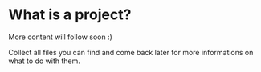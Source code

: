 # What is a project?

More content will follow soon :)

Collect all files you can find and come back later for more informations on what to do with them.
